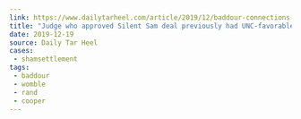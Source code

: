 ```yaml
---
link: https://www.dailytarheel.com/article/2019/12/baddour-connections-cases-overruled-unc-system-silent-sam
title: "Judge who approved Silent Sam deal previously had UNC-favorable decisions reversed"
date: 2019-12-19
source: Daily Tar Heel
cases:
 - shamsettlement
tags:
 - baddour
 - womble
 - rand
 - cooper
---
```

